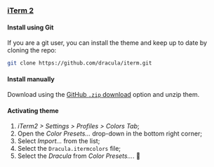 ### [iTerm 2](https://www.iterm2.com/)

#### Install using Git

If you are a git user, you can install the theme and keep up to date by cloning the repo:

```bash
git clone https://github.com/dracula/iterm.git
```

#### Install manually

Download using the [GitHub `.zip` download](https://github.com/dracula/iterm/archive/master.zip) option and unzip them.

#### Activating theme

1.  _iTerm2 > Settings > Profiles > Colors Tab_;
2.  Open the _Color Presets..._ drop-down in the bottom right corner;
3.  Select _Import..._ from the list;
4.  Select the `Dracula.itermcolors` file;
5.  Select the _Dracula_ from _Color Presets..._. 💜
